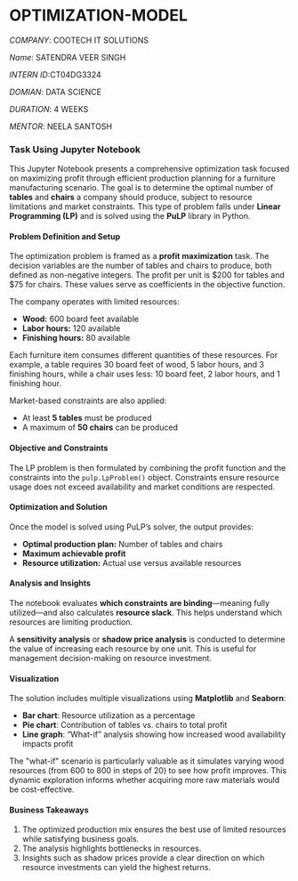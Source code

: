 # OPTIMIZATION-MODEL

*COMPANY*: COOTECH IT SOLUTIONS

*Name*: SATENDRA VEER SINGH

*INTERN ID*:CT04DG3324

*DOMIAN*: DATA SCIENCE

*DURATION*: 4 WEEKS

*MENTOR*: NEELA SANTOSH






### Task Using Jupyter Notebook

This Jupyter Notebook presents a comprehensive optimization task focused on maximizing profit through efficient production planning for a furniture manufacturing scenario. The goal is to determine the optimal number of **tables** and **chairs** a company should produce, subject to resource limitations and market constraints. This type of problem falls under **Linear Programming (LP)** and is solved using the **PuLP** library in Python.

#### Problem Definition and Setup

The optimization problem is framed as a **profit maximization** task. The decision variables are the number of tables and chairs to produce, both defined as non-negative integers. The profit per unit is \$200 for tables and \$75 for chairs. These values serve as coefficients in the objective function.

The company operates with limited resources:

* **Wood:** 600 board feet available
* **Labor hours:** 120 available
* **Finishing hours:** 80 available

Each furniture item consumes different quantities of these resources. For example, a table requires 30 board feet of wood, 5 labor hours, and 3 finishing hours, while a chair uses less: 10 board feet, 2 labor hours, and 1 finishing hour.

Market-based constraints are also applied:

* At least **5 tables** must be produced
* A maximum of **50 chairs** can be produced

#### Objective and Constraints

The LP problem is then formulated by combining the profit function and the constraints into the `pulp.LpProblem()` object. Constraints ensure resource usage does not exceed availability and market conditions are respected.

#### Optimization and Solution

Once the model is solved using PuLP’s solver, the output provides:

* **Optimal production plan:** Number of tables and chairs
* **Maximum achievable profit**
* **Resource utilization:** Actual use versus available resources

#### Analysis and Insights

The notebook evaluates **which constraints are binding**—meaning fully utilized—and also calculates **resource slack**. This helps understand which resources are limiting production.

A **sensitivity analysis** or **shadow price analysis** is conducted to determine the value of increasing each resource by one unit. This is useful for management decision-making on resource investment.

#### Visualization

The solution includes multiple visualizations using **Matplotlib** and **Seaborn**:

* **Bar chart**: Resource utilization as a percentage
* **Pie chart**: Contribution of tables vs. chairs to total profit
* **Line graph**: “What-if” analysis showing how increased wood availability impacts profit

The "what-if" scenario is particularly valuable as it simulates varying wood resources (from 600 to 800 in steps of 20) to see how profit improves. This dynamic exploration informs whether acquiring more raw materials would be cost-effective.

#### Business Takeaways

1. The optimized production mix ensures the best use of limited resources while satisfying business goals.
2. The analysis highlights bottlenecks in resources.
3. Insights such as shadow prices provide a clear direction on which resource investments can yield the highest returns.



